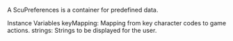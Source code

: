 A ScuPreferences is a container for predefined data.

Instance Variables
	keyMapping:		Mapping from key character codes to game actions.
	strings:		Strings to be displayed for the user.